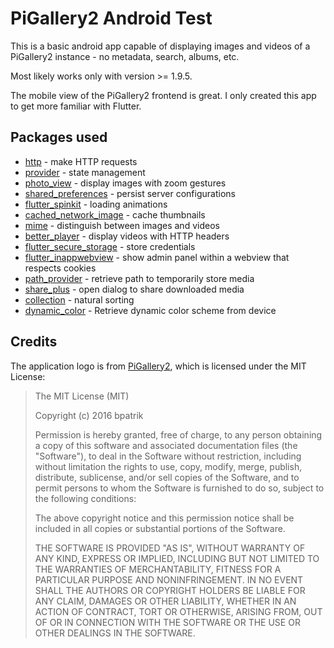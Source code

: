 # PiGallery2 Android Test

This is a basic android app capable of displaying images and videos of a PiGallery2 instance - no metadata, search, albums, etc.

Most likely works only with version >= 1.9.5.

The mobile view of the PiGallery2 frontend is great. I only created this app to get more familiar with Flutter.

## Packages used

- [http](https://pub.dev/packages/http) - make HTTP requests
- [provider](https://pub.dev/packages/provider) - state management
- [photo_view](https://pub.dev/packages/photo_view) - display images with zoom gestures
- [shared_preferences](https://pub.dev/packages/shared_preferences) - persist server configurations
- [flutter_spinkit](https://pub.dev/packages/flutter_spinkit) - loading animations
- [cached_network_image](https://pub.dev/packages/cached_network_image) - cache thumbnails
- [mime](https://pub.dev/packages/mime) - distinguish between images and videos
- [better_player](https://pub.dev/packages/better_player) - display videos with HTTP headers
- [flutter_secure_storage](https://pub.dev/packages/flutter_secure_storage) - store credentials
- [flutter_inappwebview](https://pub.dev/packages/flutter_inappwebview) - show admin panel within a webview that respects cookies
- [path_provider](https://pub.dev/packages/path_provider) - retrieve path to temporarily store media
- [share_plus](https://pub.dev/packages/share_plus) - open dialog to share downloaded media
- [collection](https://pub.dev/packages/collection) - natural sorting
- [dynamic_color](https://pub.dev/packages/dynamic_color) - Retrieve dynamic color scheme from device

## Credits

The application logo is from [PiGallery2](https://github.com/bpatrik/pigallery2), which is licensed under the MIT License:

>The MIT License (MIT)
>
>Copyright (c) 2016 bpatrik
>
>Permission is hereby granted, free of charge, to any person obtaining a copy
>of this software and associated documentation files (the "Software"), to deal
>in the Software without restriction, including without limitation the rights
>to use, copy, modify, merge, publish, distribute, sublicense, and/or sell
>copies of the Software, and to permit persons to whom the Software is
>furnished to do so, subject to the following conditions:
>
>The above copyright notice and this permission notice shall be included in all
>copies or substantial portions of the Software.
>
>THE SOFTWARE IS PROVIDED "AS IS", WITHOUT WARRANTY OF ANY KIND, EXPRESS OR
>IMPLIED, INCLUDING BUT NOT LIMITED TO THE WARRANTIES OF MERCHANTABILITY,
>FITNESS FOR A PARTICULAR PURPOSE AND NONINFRINGEMENT. IN NO EVENT SHALL THE
>AUTHORS OR COPYRIGHT HOLDERS BE LIABLE FOR ANY CLAIM, DAMAGES OR OTHER
>LIABILITY, WHETHER IN AN ACTION OF CONTRACT, TORT OR OTHERWISE, ARISING FROM,
>OUT OF OR IN CONNECTION WITH THE SOFTWARE OR THE USE OR OTHER DEALINGS IN THE
>SOFTWARE.